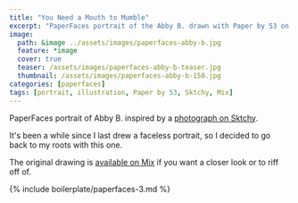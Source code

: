 ```yaml
---
title: "You Need a Mouth to Mumble"
excerpt: "PaperFaces portrait of the Abby B. drawn with Paper by 53 on an iPad."
image: 
  path: &image ../assets/images/paperfaces-abby-b.jpg 
  feature: *image
  cover: true
  teaser: /assets/images/paperfaces-abby-b-teaser.jpg
  thumbnail: /assets/images/paperfaces-abby-b-150.jpg
categories: [paperfaces]
tags: [portrait, illustration, Paper by 53, Sktchy, Mix]
---
```


PaperFaces portrait of Abby B. inspired by a [photograph on Sktchy](http://sktchy.com/yCCAgH ).

It's been a while since I last drew a faceless portrait, so I decided to go back to my roots with this one.

The original drawing is [available on Mix](https://mix.fiftythree.com/11098-Michael-Rose/751119/remixes) if you want a closer look or to riff off of.

{% include boilerplate/paperfaces-3.md %}

